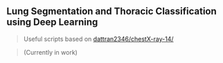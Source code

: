 ##  Lung Segmentation and Thoracic Classification using Deep Learning

> Useful scripts based on [dattran2346/chestX-ray-14/](https://github.com/dattran2346/chestX-ray-14/)

> (Currently in work)
